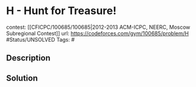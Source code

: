 # H - Hunt for Treasure!

contest: [[CFICPC/100685/100685|2012-2013 ACM-ICPC, NEERC, Moscow Subregional Contest]]
url: https://codeforces.com/gym/100685/problem/H
#Status/UNSOLVED
Tags: #

## Description

## Solution

